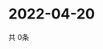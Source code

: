 # 2022-04-20
  共 0条

  <!-- BEGIN -->
  <!-- 最后更新时间Wed Apr 20 2022 02:59:49 GMT+0000 (Coordinated Universal Time) -->
  
  <!-- END -->
  
  